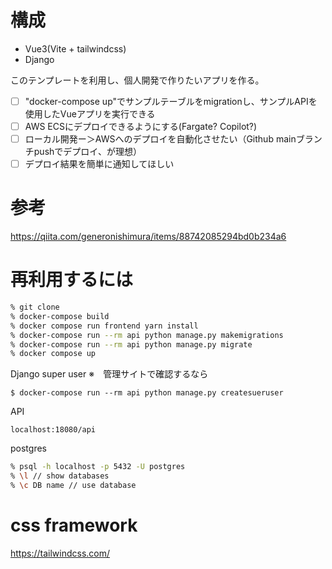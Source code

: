 # 構成

- Vue3(Vite + tailwindcss)
- Django

このテンプレートを利用し、個人開発で作りたいアプリを作る。  
- [ ] "docker-compose up"でサンプルテーブルをmigrationし、サンプルAPIを使用したVueアプリを実行できる  
- [ ] AWS ECSにデプロイできるようにする(Fargate? Copilot?)  
- [ ] ローカル開発ー＞AWSへのデプロイを自動化させたい（Github mainブランチpushでデプロイ、が理想）  
- [ ] デプロイ結果を簡単に通知してほしい   

# 参考

https://qiita.com/generonishimura/items/88742085294bd0b234a6

# 再利用するには

```sh
% git clone 
% docker-compose build
% docker compose run frontend yarn install
% docker-compose run --rm api python manage.py makemigrations
% docker-compose run --rm api python manage.py migrate
% docker compose up
```

Django super user
※　管理サイトで確認するなら
```
$ docker-compose run --rm api python manage.py createsueruser
```

API

```
localhost:18080/api
```

postgres

```sh
% psql -h localhost -p 5432 -U postgres
% \l // show databases
% \c DB name // use database
```


# css framework

https://tailwindcss.com/
